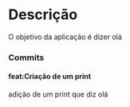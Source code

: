 # Descrição

O objetivo da aplicação é dizer olá

### Commits

#### feat:Criação de um print

adição de um print que diz olá